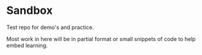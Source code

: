 # Sandbox
Test repo for demo's and practice.

Most work in here will be in partial format or small snippets of code to help embed learning. 
